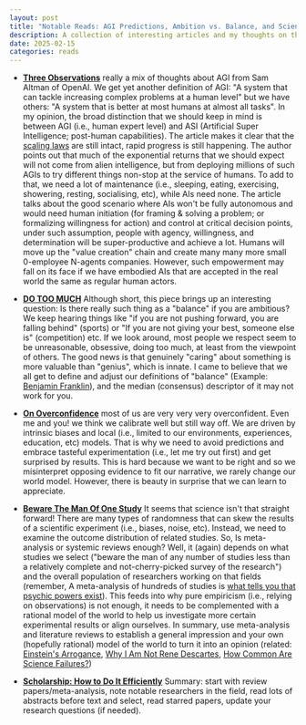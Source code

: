 ```yaml
---
layout: post
title: "Notable Reads: AGI Predictions, Ambition vs. Balance, and Scientific Skepticism"
description: A collection of interesting articles and my thoughts on them
date: 2025-02-15
categories: reads
---
```


- **[Three Observations](https://blog.samaltman.com/three-observations)**
    really a mix of thoughts about AGI from Sam Altman of OpenAI. We get yet another definition of AGI: "A system that can tackle increasing complex problems at a human level" but we have others: "A system that is better at most humans at almost all tasks". In my opinion, the broad distinction that we should keep in mind is between AGI (i.e., human expert level) and ASI (Artificial Super Intelligence; post-human capabilities). The article makes it clear that the [scaling laws](https://gwern.net/scaling-hypothesis) are still intact, rapid progress is still happening. The author points out that much of the exponential returns that we should expect will not come from alien intelligence, but from deploying millions of such AGIs to try different things non-stop at the service of humans. To add to that, we need a lot of maintenance (i.e., sleeping, eating, exercising, showering, resting, socialising, etc), while AIs need none. The article talks about the good scenario where AIs won't be fully autonomous and would need human initiation (for framing & solving a problem; or formalizing willingness for action) and control at critical decision points, under such assumption, people with agency, willingness, and determination will be super-productive and achieve a lot. Humans will move up the "value creation" chain and create many many more small 0-employee N-agents companies. However, such empowerment may fall on its face if we have embodied AIs that are accepted in the real world the same as regular human actors.

- **[DO TOO MUCH](https://alexw.substack.com/p/do-too-much)**
    Although short, this piece brings up an interesting question: Is there really such thing as a "balance" if you are ambitious? We keep hearing things like "if you are not pushing forward, you are falling behind" (sports) or "If you are not giving your best, someone else is" (competition) etc. If we look around, most people we respect seem to be unreasonable, obsessive, doing too much, at least from the viewpoint of others. The good news is that genuinely "caring" about something is more valuable than "genius", which is innate. I came to believe that we all get to define and adjust our definitions of "balance" (Example: [Benjamin Franklin](https://theselfstyledlife.com/wp-content/uploads/2011/06/franklin-schedule.jpg)), and the median (consensus) descriptor of it may not work for you.

- **[On Overconfidence](https://www.lesswrong.com/s/TQW9brvXJ5Fajorr4/p/CcyGR3pp3FCDuW6Pf)**
    most of us are very very very overconfident. Even me and you! we think we calibrate well but still way off. We are driven by intrinsic biases and local (i.e., limited to our environments, experiences, education, etc) models. That is why we need to avoid predictions and embrace tasteful experimentation (i.e., let me try out first) and get surprised by results. This is hard because we want to be right and so we misinterpret opposing evidence to fit our narrative, we rarely change our world model. However, there is beauty in surprise that we can learn to appreciate.

- **[Beware The Man Of One Study](https://www.lesswrong.com/s/BQBqPowfxjvoee8jw/p/ythFNoiAotjvuEGkg)**
    It seems that science isn't that straight forward! There are many types of randomness that can skew the results of a scientific experiment (i.e., biases, noise, etc). Instead, we need to examine the outcome distribution of related studies. So, Is meta-analysis or systemic reviews enough? Well, it (again) depends on what studies we select ("beware the man of any number of studies less than a relatively complete and not-cherry-picked survey of the research") and the overall population of researchers working on that fields (remember, A meta-analysis of hundreds of studies is [what tells you that psychic powers exist](https://slatestarcodex.com/2014/04/28/the-control-group-is-out-of-control/)). This feeds into why pure empiricism (i.e., relying on observations) is not enough, it needs to be complemented with a rational model of the world to help us investigate more certain experimental results or align ourselves. In summary, use meta-analysis and literature reviews to establish a general impression and your own (hopefully rational) model of the world to turn it into an opinion (related: [Einstein's Arrogance](https://www.lesswrong.com/posts/MwQRucYo6BZZwjKE7/einstein-s-arrogance), [Why I Am Not Rene Descartes](https://slatestarcodex.com/2014/11/27/why-i-am-not-rene-descartes), [How Common Are Science Failures?](https://www.lesswrong.com/posts/Sd2r7H8bCmd9ChGbX/how-common-are-science-failures))

- **[Scholarship: How to Do It Efficiently](https://www.lesswrong.com/posts/37sHjeisS9uJufi4u/scholarship-how-to-do-it-efficiently)**
    Summary: start with review papers/meta-analysis, note notable researchers in the field, read lots of abstracts before text and select, read starred papers, update your research questions (if needed). 
